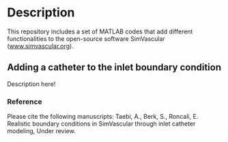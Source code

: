 # Description
 
This repository includes a set of MATLAB codes that add different functionalities to the open-source software SimVascular (www.simvascular.org). 

## Adding a catheter to the inlet boundary condition
Description here!

### Reference
Please cite the following manuscripts:
Taebi, A., Berk, S., Roncali, E. Realistic boundary conditions in SimVascular through inlet catheter modeling, Under review.

